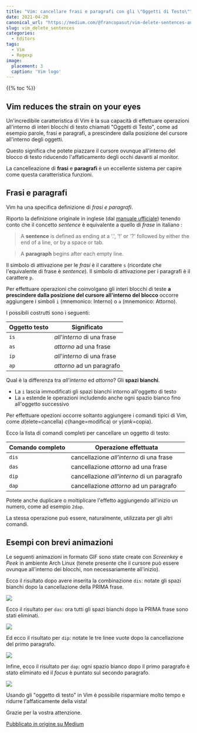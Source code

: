 ```yaml
---
title: "Vim: cancellare frasi e paragrafi con gli \"Oggetti di Testo\""
date: 2021-04-20
canonical_url: "https://medium.com/@francopasut/vim-delete-sentences-and-paragraphs-via-text-objects-21d55a883e7b"
slug: vim_delete_sentences
categories:
  - Editors
tags:
  - Vim
  - Regexp
image:
  placement: 3
  caption: 'Vim logo'
---
```


{{% toc %}}




## Vim reduces the strain on your eyes 

Un'incredibile caratteristica di Vim è la sua capacità di effettuare operazioni all'interno di interi blocchi di testo chiamati "Oggetti di Testo", come ad esempio parole, frasi e paragrafi, a prescindere dalla posizione del cursore all'interno degli oggetti.

Questo significa che potete piazzare il cursore ovunque all'interno del blocco di testo riducendo l'affaticamento degli occhi davanti al monitor.

La cancelleazione di **frasi** e **paragrafi** è un eccellente sistema per capire come questa caratteristica funzioni.

## Frasi e paragrafi 

Vim ha una specifica definizione di *frasi e paragrafi*.

Riporto la definizione originale in inglese (dal  [manuale ufficiale](http://vimdoc.sourceforge.net/htmldoc/motion.html#sentence)) tenendo conto che il concetto *sentence* è equivalente a quello di *frase* in italiano :

> A **sentence** is defined as ending at a \'.', \'!\' or \'?\' followed
> by either the end of a line, or by a space or tab.

> A **paragraph** begins after each empty line.

Il simbolo di attivazione per le *frasi* è il carattere `s` (ricordate che l'equivalente di frase è *sentence*). Il simbolo di attivazione per i paragrafi è il carattere `p`.

Per effettuare operazioni che coinvolgano gli interi blocchi di teste **a prescindere dalla posizione del cursore all'interno del blocco** occorre aggiungere i simboli `i` (mnemonico: Interno) o `a` (mnemonico: Attorno).

I possibili costrutti sono i seguenti:

| Oggetto testo | Significato          |
|---------------|----------------------|
| `is`          | *all'interno* di una frase  |
| `as`          | *attorno* ad una frase  |
| `ip`          | *all'interno* di una frase |
| `ap`          | *attorno* ad un paragrafo |

Qual è la differenza tra *all'interno* ed *attorno*? Gli **spazi bianchi**.

-   La `i` lascia immodificati gli spazi bianchi intorno all'oggetto di testo
-   La `a` estende le operazioni includendo anche ogni spazio bianco fino all'oggetto successivo

Per effettuare opezioni occorre soltanto aggiungere i comandi tipici di Vim, come *d*(elete=cancella) *c*(hange=modifica) or y(*ank*=copia).

Ecco la lista di comandi  completi per cancellare un oggetto di testo:

| Comando completo | Operazione effettuata       |
|------------------|-----------------------------|
| `dis`            | cancellazione *all'interno* di una frase  |
| `das`            | cancellazione *attorno* ad una frase|
| `dip`            | cancellazione *all'interno* di un paragrafo|
| `dap`            | cancellazione *attorno* ad un paragrafo|

Potete anche duplicare  o moltiplicare l'effetto aggiungendo all'inizio un numero, come ad esempio `2dap`.

La stessa operazione può essere, naturalmente, utilizzata per gli altri comandi.

## Esempi con brevi animazioni

Le seguenti animazioni in formato GIF sono state create con *Screenkey* e  *Peek* in ambiente Arch Linux (tenete presente che il cursore può essere ovunque all'interno dei blocchi, non necessariamente all'inizio).

Ecco il risultato dopo avere inserita la combinazione `dis`: notate gli spazi bianchi dopo la cancellazione della PRIMA frase.

![](/img/vim_delete_sentences_1.gif)

Ecco il risultato per `das`: ora tutti gli spazi bianchi dopo la PRIMA frase sono stati eliminati.

![](/img/vim_delete_sentences_2.gif)

Ed ecco il risultato per  `dip`: notate le tre linee vuote dopo la cancellazione del primo paragrafo.

![](/img/vim_delete_sentences_3.gif)

Infine, ecco il risultato per `dap`: ogni spazio bianco dopo il primo paragrafo è stato eliminato ed il *focus* è puntato sul secondo paragrafo.

![](/img/vim_delete_sentences_4.gif)

Usando gli "oggetto di testo" in Vim è possibile risparmiare molto tempo e ridurre l'affaticamente della vista!

Grazie per la vostra attenzione.




[Pubblicato in origine su Medium](https://medium.com/@francopasut/vim-delete-sentences-and-paragraphs-via-text-objects-21d55a883e7b)


